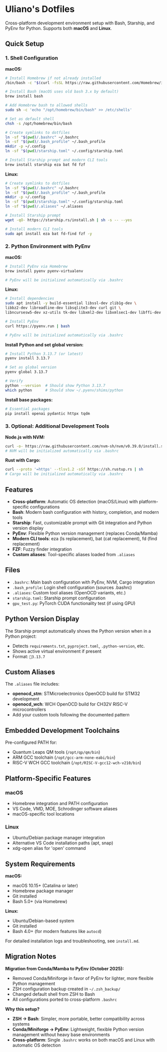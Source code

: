 # Uliano's Dotfiles

Cross-platform development environment setup with Bash, Starship, and PyEnv for Python.
Supports both **macOS** and **Linux**.

## Quick Setup

### 1. Shell Configuration

**macOS:**
```bash
# Install Homebrew if not already installed
/bin/bash -c "$(curl -fsSL https://raw.githubusercontent.com/Homebrew/install/HEAD/install.sh)"

# Install Bash (macOS uses old bash 3.x by default)
brew install bash

# Add Homebrew bash to allowed shells
sudo sh -c 'echo "/opt/homebrew/bin/bash" >> /etc/shells'

# Set as default shell
chsh -s /opt/homebrew/bin/bash

# Create symlinks to dotfiles
ln -sf "$(pwd)/.bashrc" ~/.bashrc
ln -sf "$(pwd)/.bash_profile" ~/.bash_profile
mkdir -p ~/.config
ln -sf "$(pwd)/starship.toml" ~/.config/starship.toml

# Install Starship prompt and modern CLI tools
brew install starship eza bat fd fzf
```

**Linux:**
```bash
# Create symlinks to dotfiles
ln -sf "$(pwd)/.bashrc" ~/.bashrc
ln -sf "$(pwd)/.bash_profile" ~/.bash_profile
mkdir -p ~/.config
ln -sf "$(pwd)/starship.toml" ~/.config/starship.toml
ln -sf "$(pwd)/.aliases" ~/.aliases

# Install Starship prompt
wget -qO- https://starship.rs/install.sh | sh -s -- --yes

# Install modern CLI tools
sudo apt install eza bat fd-find fzf -y
```

### 2. Python Environment with PyEnv

**macOS:**
```bash
# Install PyEnv via Homebrew
brew install pyenv pyenv-virtualenv

# PyEnv will be initialized automatically via .bashrc
```

**Linux:**
```bash
# Install dependencies
sudo apt install -y build-essential libssl-dev zlib1g-dev \
libbz2-dev libreadline-dev libsqlite3-dev curl git \
libncursesw5-dev xz-utils tk-dev libxml2-dev libxmlsec1-dev libffi-dev liblzma-dev

# Install PyEnv
curl https://pyenv.run | bash

# PyEnv will be initialized automatically via .bashrc
```

**Install Python and set global version:**
```bash
# Install Python 3.13.7 (or latest)
pyenv install 3.13.7

# Set as global version
pyenv global 3.13.7

# Verify
python --version  # Should show Python 3.13.7
which python      # Should show ~/.pyenv/shims/python
```

**Install base packages:**
```bash
# Essential packages
pip install openai pydantic httpx tqdm
```

### 3. Optional: Additional Development Tools

**Node.js with NVM:**
```bash
curl -o- https://raw.githubusercontent.com/nvm-sh/nvm/v0.39.0/install.sh | bash
# NVM will be initialized automatically via .bashrc
```

**Rust with Cargo:**
```bash
curl --proto '=https' --tlsv1.2 -sSf https://sh.rustup.rs | sh
# Cargo will be initialized automatically via .bashrc
```

## Features

- **Cross-platform**: Automatic OS detection (macOS/Linux) with platform-specific configurations
- **Bash**: Modern bash configuration with history, completion, and modern tools
- **Starship**: Fast, customizable prompt with Git integration and Python version display
- **PyEnv**: Flexible Python version management (replaces Conda/Mamba)
- **Modern CLI tools**: eza (ls replacement), bat (cat replacement), fd (find replacement)
- **FZF**: Fuzzy finder integration
- **Custom aliases**: Tool-specific aliases loaded from `.aliases`

## Files

- `.bashrc`: Main bash configuration with PyEnv, NVM, Cargo integration
- `.bash_profile`: Login shell configuration (sources .bashrc)
- `.aliases`: Custom tool aliases (OpenOCD variants, etc.)
- `starship.toml`: Starship prompt configuration
- `gpu_test.py`: PyTorch CUDA functionality test (if using GPU)

## Python Version Display

The Starship prompt automatically shows the Python version when in a Python project:
- Detects `requirements.txt`, `pyproject.toml`, `.python-version`, etc.
- Shows active virtual environment if present
- Format: `🐍3.13.7`

## Custom Aliases

The `.aliases` file includes:
- **openocd_stm**: STMicroelectronics OpenOCD build for STM32 development
- **openocd_wch**: WCH OpenOCD build for CH32V RISC-V microcontrollers
- Add your custom tools following the documented pattern

## Embedded Development Toolchains

Pre-configured PATH for:
- Quantum Leaps QM tools (`/opt/qp/qm/bin`)
- ARM GCC toolchain (`/opt/gcc-arm-none-eabi/bin`)
- RISC-V WCH GCC toolchain (`/opt/RISC-V-gcc12-wch-v210/bin`)

## Platform-Specific Features

### macOS
- Homebrew integration and PATH configuration
- VS Code, VMD, MOE, Schrodinger software aliases
- macOS-specific tool locations

### Linux
- Ubuntu/Debian package manager integration
- Alternative VS Code installation paths (apt, snap)
- xdg-open alias for 'open' command

## System Requirements

**macOS:**
- macOS 10.15+ (Catalina or later)
- Homebrew package manager
- Git installed
- Bash 5.0+ (via Homebrew)

**Linux:**
- Ubuntu/Debian-based system
- Git installed
- Bash 4.0+ (for modern features like `autocd`)

For detailed installation logs and troubleshooting, see `install.md`.

## Migration Notes

**Migration from Conda/Mamba to PyEnv (October 2025):**
- Removed Conda/Miniforge in favor of PyEnv for lighter, more flexible Python management
- ZSH configuration backup created in `~/.zsh_backup/`
- Changed default shell from ZSH to Bash
- All configurations ported to cross-platform `.bashrc`

**Why this setup?**
- **ZSH → Bash**: Simpler, more portable, better compatibility across systems
- **Conda/Miniforge → PyEnv**: Lightweight, flexible Python version management without heavy base environments
- **Cross-platform**: Single `.bashrc` works on both macOS and Linux with automatic OS detection
